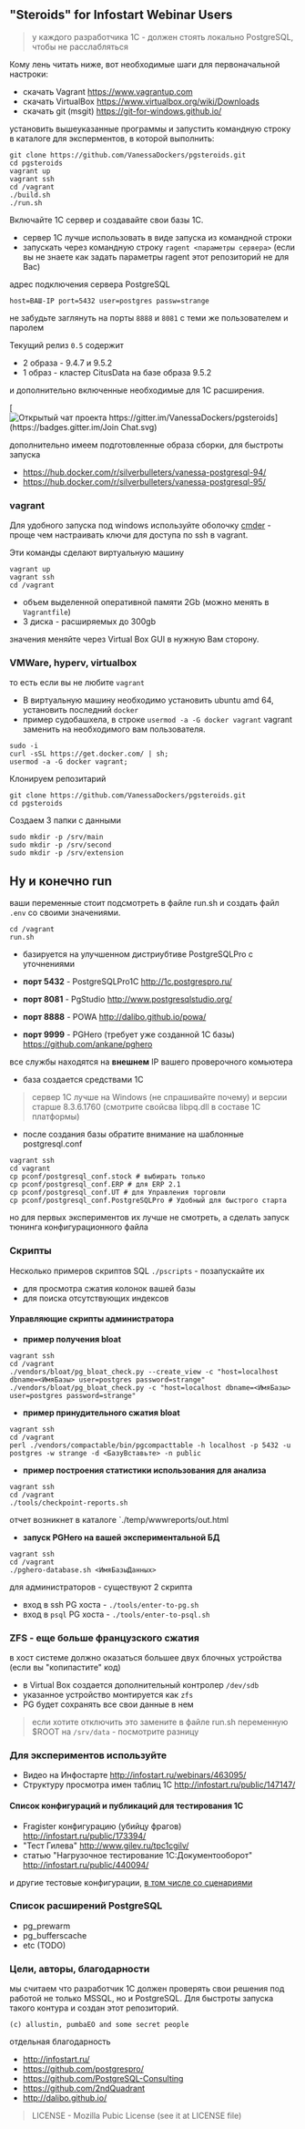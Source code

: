 ## "Steroids" for Infostart Webinar Users

> у каждого разработчика 1С - должен стоять локально PostgreSQL, чтобы не расслабляться

Кому лень читать ниже, вот необходимые шаги для первоначальной настроки:

* скачать Vagrant https://www.vagrantup.com
* скачать VirtualBox https://www.virtualbox.org/wiki/Downloads
* скачать git (msgit) https://git-for-windows.github.io/

установить вышеуказанные программы и запустить командную строку в каталоге для эксперментов, в которой выполнить:

```
git clone https://github.com/VanessaDockers/pgsteroids.git
cd pgsteroids
vagrant up
vagrant ssh
cd /vagrant
./build.sh
./run.sh
```

Включайте 1С сервер и создавайте свои базы 1С.

* сервер 1С лучше использовать в виде запуска из командной строки
* запускать через командную строку `ragent <параметры сервера>` (если вы не знаете как задать параметры ragent этот репозиторий не для Вас)

адрес подключения сервера PostgreSQL

```
host=ВАШ-IP port=5432 user=postgres passw=strange
```

не забудьте заглянуть на порты `8888` и `8081` c теми же пользователем и паролем

Текущий релиз `0.5` содержит

* 2 образа - 9.4.7 и 9.5.2
* 1 образ - кластер CitusData на базе образа 9.5.2

и дополнительно включенные необходимые для 1С расширения.

[![Открытый чат проекта https://gitter.im/VanessaDockers/pgsteroids](https://badges.gitter.im/Join Chat.svg)](https://gitter.im/VanessaDockers/pgsteroids?utm_source=badge&utm_medium=badge&utm_campaign=pr-badge&utm_content=badge)

дополнительно имеем подготовленные образа сборки, для быстроты запуска

* https://hub.docker.com/r/silverbulleters/vanessa-postgresql-94/
* https://hub.docker.com/r/silverbulleters/vanessa-postgresql-95/

### vagrant

Для удобного запуска под windows используйте оболочку [cmder](http://cmder.net/) - проще чем настраивать ключи для доступа по ssh в vagrant.

Эти команды сделают виртуальную машину

```
vagrant up
vagrant ssh
cd /vagrant
```

* объем выделенной оперативной памяти 2Gb (можно менять в `Vagrantfile`)
* 3 диска - расширяемых до 300gb

значения меняйте через Virtual Box GUI в нужную Вам сторону.

### VMWare, hyperv, virtualbox

то есть если вы не любите `vagrant`

* В виртуальную машину необходимо установить ubuntu amd 64, установить последний `docker`
* пример судобашхела, в строке `usermod -a -G docker vagrant` vagrant заменить на необходимого вам пользователя.  

```
sudo -i
curl -sSL https://get.docker.com/ | sh;
usermod -a -G docker vagrant;
```

Клонируем репозитарий

```
git clone https://github.com/VanessaDockers/pgsteroids.git
cd pgsteroids
```

Создаем 3 папки с данными

```
sudo mkdir -p /srv/main
sudo mkdir -p /srv/second
sudo mkdir -p /srv/extension

```

## Ну и конечно run

ваши переменные стоит подсмотреть в файле run.sh и создать файл `.env` со своими значениями.

```
cd /vagrant
run.sh
```

* базируется на улучшенном дистриубтиве PostgreSQLPro с уточнениями

* **порт 5432** - PostgreSQLPro1C http://1c.postgrespro.ru/
* **порт 8081** - PgStudio http://www.postgresqlstudio.org/
* **порт 8888** - POWA http://dalibo.github.io/powa/

* **порт 9999** - PGHero (требует уже созданной 1С базы) https://github.com/ankane/pghero

все службы находятся на **внешнем** IP вашего проверочного комьютера

* база создается средствами 1С

> сервер 1С лучше на Windows (не спрашивайте почему) и версии старше 8.3.6.1760 (смотрите свойсва libpq.dll в составе 1С платформы)

* после создания базы обратите внимание на шаблонные postgresql.conf

```
vagrant ssh
cd vagrant
cp pconf/postgresql_conf.stock # выбирать только
cp pconf/postgresql_conf.ERP # для ERP 2.1
cp pconf/postgresql_conf.UT # для Управления торговли
cp pconf/postgresql_conf.PostgreSQLPro # Удобный для быстрого старта

```

но для первых экспериментов их лучше не смотреть, а сделать запуск тюнинга конфигурационного файла

### Скрипты

Несколько примеров скриптов SQL `./pscripts` - позапускайте их

* для просмотра сжатия колонок вашей базы
* для поиска отсутствующих индексов

#### Управляющие скрипты администратора

* **пример получения bloat**

```
vagrant ssh
cd /vagrant
./vendors/bloat/pg_bloat_check.py --create_view -c "host=localhost dbname=<ИмяБазы> user=postgres password=strange"
./vendors/bloat/pg_bloat_check.py -c "host=localhost dbname=<ИмяБазы> user=postgres password=strange"
```

* **пример принудительного сжатия bloat**

```
vagrant ssh
cd /vagrant
perl ./vendors/compactable/bin/pgcompacttable -h localhost -p 5432 -u postgres -w strange -d <БазуВставьте> -n public
```

* **пример построения статистики использования для анализа**

```
vagrant ssh
cd /vagrant
./tools/checkpoint-reports.sh
```

отчет возникнет в каталоге `./temp/wwwreports/out.html

* **запуск PGHero на вашей экспериментальной БД**

```
vagrant ssh
cd /vagrant
./pghero-database.sh <ИмяБазыДанных>
```

для администраторов - существуют 2 скрипта

* вход в ssh PG хоста - `./tools/enter-to-pg.sh`
* вход в `psql` PG хоста - `./tools/enter-to-psql.sh`

### ZFS - еще больше французского сжатия

в хост системе должно оказаться большее двух блочных устройства (если вы "копипастите" код)

* в Virtual Box создается дополнительный контролер `/dev/sdb`
* указанное устройство монтируется как `zfs`
* PG будет сохранять все свои данные в нем

> если хотите отключить это замените в файле run.sh переменную $ROOT на `/srv/data` - посмотрите разницу

### Для экспериментов используйте

* Видео на Инфостарте http://infostart.ru/webinars/463095/
* Структуру просмотра имен таблиц 1C http://infostart.ru/public/147147/

#### Список конфигураций и публикаций для тестирования 1С

* Fragister конфигурацию (убийцу фрагов) http://infostart.ru/public/173394/
* "Тест Гилева" http://www.gilev.ru/tpc1cgilv/
* статью "Нагрузочное тестирование 1С:Документооборот" http://infostart.ru/public/440094/

и другие тестовые конфигурации, [в том числе со сценариями](https://github.com/silverbulleters/vanessa-behavior)

### Список расширений PostgreSQL

* pg_prewarm
* pg_bufferscache
* etc (TODO)

### Цели, авторы, благодарности

мы считаем что разработчик 1С должен проверять свои решения под работой не только MSSQL, но и PostgreSQL. Для быстроты запуска такого контура и создан этот репозиторий.

`(c) allustin, pumbaEO and some secret people`

отдельная благодарность

* http://infostart.ru/
* https://github.com/postgrespro/
* https://github.com/PostgreSQL-Consulting
* https://github.com/2ndQuadrant
* http://dalibo.github.io/

> LICENSE - Mozilla Pubic License (see it at LICENSE file)
